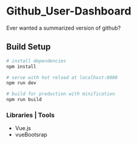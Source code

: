 # Github_User-Dashboard
 Ever wanted a summarized version of github?


## Build Setup

``` bash
# install dependencies
npm install

# serve with hot reload at localhost:8080
npm run dev

# build for production with minification
npm run build
```
### Libraries | Tools
- Vue.js
- vueBootsrap
